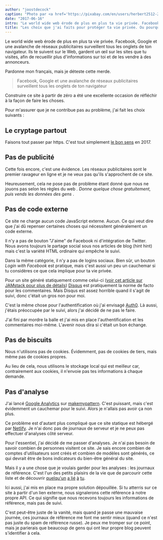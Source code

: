 ```yaml
---
author: "joostdecock"
caption: "Photo par <a href='https://pixabay.com/en/users/herbert2512-2929941/' target='_BLANK' rel='nofollow'>Herbert</a>"
date: "2017-06-16"
intro: "Le world wide web érode de plus en plus ta vie privée. Facebook, Google et une avalanche de réseaux publicitaires surveillent tous les onglets de ton navigateur. Ils te suivent sur le Web, gardent un œil sur les sites que tu visites, afin de recueillir plus d'informations sur toi et de les vendre à des annonceurs."
title: "Les choix que j'ai faits pour protéger ta vie privée. Ou pourquoi vous n'aurez pas de cookies."
---
```


Le world wide web érode de plus en plus ta vie privée. Facebook, Google et une avalanche de réseaux publicitaires surveillent tous les onglets de ton navigateur. Ils te suivent sur le Web, gardent un œil sur les sites que tu visites, afin de recueillir plus d'informations sur toi et de les vendre à des annonceurs.

Pardonne mon français, mais je déteste cette merde.

> Facebook, Google et une avalanche de réseaux publicitaires surveillent tous les onglets de ton navigateur

Construire ce site à partir de zéro a été une excellente occasion de réfléchir à la façon de faire les choses.

Pour m'assurer que je ne contribue pas au problème, j'ai fait les choix suivants :

## Le cryptage partout

Faisons tout passer par https. C'est tout simplement [le bon sens](https://letsencrypt.org/) en 2017.

## Pas de publicité

Cette fois encore, c'est une évidence. Les réseaux publicitaires sont le premier ravageur en ligne et je ne veux pas qu'ils s'approchent de ce site.

Heureusement, cela ne pose pas de problème étant donné que nous ne jouons pas selon les règles du web _. Donne quelque chose gratuitement, puis vends les données des gens_ .

## Pas de code externe

Ce site ne charge aucun code JavaScript externe. Aucun. Ce qui veut dire que j'ai dû repenser certaines choses qui nécessitent généralement un code externe.

Il n'y a pas de bouton "J'aime" de Facebook ni d'intégration de Twitter. Nous avons toujours le partage social sous nos articles de blog (hint hint) mais c'est la variété HTML ordinaire qui empêche le suivi.

Dans la même catégorie, il n'y a pas de logins sociaux. Bien sûr, un bouton _Login with Facebook_ est pratique, mais c'est aussi un peu un cauchemar si tu considères ce que cela implique pour ta vie privée.

Pour un site généré statiquement comme celui-ci ([voir cet article sur JAMstack pour plus de détails](/blog/freesewing-goes-jamstack/)) [Disqus](https://disqus.com/) est pratiquement la norme de facto pour les commentaires. Mais Disqus est assez horrible quand il s'agit de suivi, donc c'était un gros non pour moi.

C'est la même chose pour l'authentification où j'ai envisagé [Auth0](https://auth0.com/). Là aussi, j'étais préoccupée par le suivi, alors j'ai décidé de ne pas le faire.

J'ai fini par mordre la balle et j'ai mis en place l'authentification et les commentaires moi-même. L'avenir nous dira si c'était un bon échange.

## Pas de biscuits
Nous n'utilisons pas de cookies. Évidemment, pas de cookies de tiers, mais même pas de cookies propres.

Au lieu de cela, nous utilisons le stockage local qui est meilleur car, contrairement aux cookies, il n'envoie pas tes informations à chaque demande.

## Pas d'analyse
J'ai lancé [Google Analytics](https://analytics.google.com/) sur [makemypattern](https://makemypattern.com/). C'est puissant, mais c'est évidemment un cauchemar pour le suivi. Alors je n'allais pas avoir ça non plus.

Ce problème est d'autant plus compliqué que ce site statique est hébergé par [Netlify](https://www.netlify.com/). Je n'ai donc pas de journaux de serveur et je ne peux pas effectuer d'analyses côté serveur.

Pour l'essentiel, j'ai décidé de me passer d'analyses. Je n'ai pas besoin de savoir combien de personnes visitent ce site. Je sais encore combien de comptes d'utilisateurs sont créés et combien de modèles sont générés, ce qui devrait être de bons indicateurs du bien-être général du site.

Mais il y a une chose que je voulais garder pour les analyses : les journaux de référence. C'est l'un des petits plaisirs de la vie que de parcourir cette liste et de découvrir [quelqu'un](https://www.reddit.com/r/freepatterns/comments/4zh5nr/is_there_software_to_generate_sewing_patterns/) [a lié](http://www.makery.uk/2016/08/the-refashioners-2016-joost/) [à](https://closetcasepatterns.com/week-sewing-blogs-vol-98/) [tu](https://opensource.com/life/16/11/free-open-sewing-patterns).

Ici aussi, j'ai mis en place ma propre solution dépouillée. Si tu atterris sur ce site à partir d'un lien externe, nous signalerons cette référence à notre propre API. Ce qui signifie que nous recevons toujours les informations de référence, mais pas de suivi.

C'est peut-être juste de la vanité, mais quand je passe une mauvaise journée, ces journaux de référence me font me sentir mieux (quand ce n'est pas juste du spam de référence russe). Je peux me tromper sur ce point, mais je parierais que beaucoup de gens qui ont leur propre blog peuvent s'identifier à cela.

